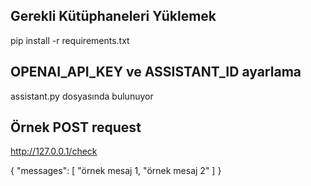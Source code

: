 ## Gerekli Kütüphaneleri Yüklemek
pip install -r requirements.txt 

## OPENAI_API_KEY ve ASSISTANT_ID ayarlama
assistant.py dosyasında bulunuyor

## Örnek POST request
http://127.0.0.1/check

{
  "messages": [
    "örnek mesaj 1,
    "örnek mesaj 2"
  ]
}
